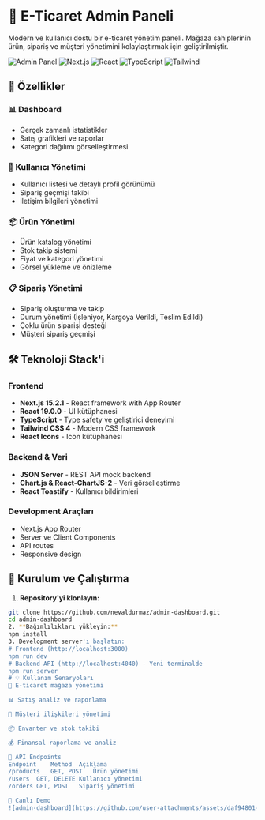 # 🏪 E-Ticaret Admin Paneli

Modern ve kullanıcı dostu bir e-ticaret yönetim paneli. Mağaza sahiplerinin ürün, sipariş ve müşteri yönetimini kolaylaştırmak için geliştirilmiştir.

![Admin Panel](https://img.shields.io/badge/Status-Complete-success)
![Next.js](https://img.shields.io/badge/Next.js-15.2.1-black)
![React](https://img.shields.io/badge/React-19.0.0-blue)
![TypeScript](https://img.shields.io/badge/TypeScript-5.0-blue)
![Tailwind](https://img.shields.io/badge/Tailwind-4.0-38bdf8)

## 🎯 Özellikler

### 📊 Dashboard
- Gerçek zamanlı istatistikler
- Satış grafikleri ve raporlar
- Kategori dağılımı görselleştirmesi

### 👥 Kullanıcı Yönetimi
- Kullanıcı listesi ve detaylı profil görünümü
- Sipariş geçmişi takibi
- İletişim bilgileri yönetimi

### 📦 Ürün Yönetimi
- Ürün katalog yönetimi
- Stok takip sistemi
- Fiyat ve kategori yönetimi
- Görsel yükleme ve önizleme

### 📋 Sipariş Yönetimi
- Sipariş oluşturma ve takip
- Durum yönetimi (İşleniyor, Kargoya Verildi, Teslim Edildi)
- Çoklu ürün siparişi desteği
- Müşteri sipariş geçmişi

## 🛠️ Teknoloji Stack'i

### Frontend
- **Next.js 15.2.1** - React framework with App Router
- **React 19.0.0** - UI kütüphanesi
- **TypeScript** - Type safety ve geliştirici deneyimi
- **Tailwind CSS 4** - Modern CSS framework
- **React Icons** - Icon kütüphanesi

### Backend & Veri
- **JSON Server** - REST API mock backend
- **Chart.js & React-ChartJS-2** - Veri görselleştirme
- **React Toastify** - Kullanıcı bildirimleri

### Development Araçları
- Next.js App Router
- Server ve Client Components
- API routes
- Responsive design

## 🚀 Kurulum ve Çalıştırma

1. **Repository'yi klonlayın:**
```bash
git clone https://github.com/nevaldurmaz/admin-dashboard.git
cd admin-dashboard
2. **Bağımlılıkları yükleyin:**
npm install
3. Development server'ı başlatın:
# Frontend (http://localhost:3000)
npm run dev
# Backend API (http://localhost:4040) - Yeni terminalde
npm run server
# 💡 Kullanım Senaryoları
🏪 E-ticaret mağaza yönetimi

📊 Satış analiz ve raporlama

👥 Müşteri ilişkileri yönetimi

📦 Envanter ve stok takibi

💰 Finansal raporlama ve analiz

🔧 API Endpoints
Endpoint	Method	Açıklama
/products	GET, POST	Ürün yönetimi
/users	GET, DELETE	Kullanıcı yönetimi
/orders	GET, POST	Sipariş yönetimi

🚀 Canlı Demo
![admin-dashboard](https://github.com/user-attachments/assets/daf94801-190b-4019-a746-a2198d3da7ef)

